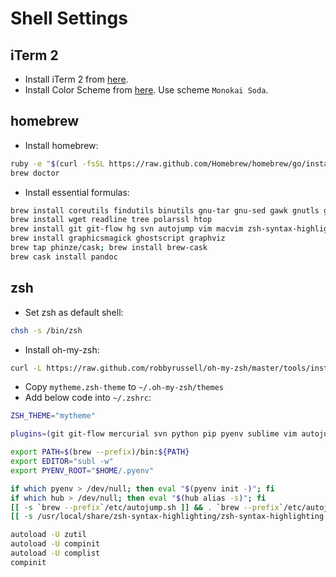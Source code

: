 Shell Settings
==============

## iTerm 2

* Install iTerm 2 from [here](http://www.iterm2.com/).
* Install Color Scheme from [here](https://github.com/mbadolato/iTerm2-Color-Schemes). Use scheme `Monokai Soda`.

## homebrew

* Install homebrew:

```bash
ruby -e "$(curl -fsSL https://raw.github.com/Homebrew/homebrew/go/install)"
brew doctor
```

* Install essential formulas:

```bash
brew install coreutils findutils binutils gnu-tar gnu-sed gawk gnutls gnu-indent gnu-getopt
brew install wget readline tree polarssl htop
brew install git git-flow hg svn autojump vim macvim zsh-syntax-highlighting
brew install graphicsmagick ghostscript graphviz
brew tap phinze/cask; brew install brew-cask
brew cask install pandoc
```

## zsh

* Set zsh as default shell:

```bash
chsh -s /bin/zsh
```

* Install oh-my-zsh:

```bash
curl -L https://raw.github.com/robbyrussell/oh-my-zsh/master/tools/install.sh | sh
```

* Copy `mytheme.zsh-theme` to `~/.oh-my-zsh/themes`
* Add below code into `~/.zshrc`:

```bash
ZSH_THEME="mytheme"

plugins=(git git-flow mercurial svn python pip pyenv sublime vim autojump dirhistory colored-man brew osx)

export PATH=$(brew --prefix)/bin:${PATH}
export EDITOR="subl -w"
export PYENV_ROOT="$HOME/.pyenv"

if which pyenv > /dev/null; then eval "$(pyenv init -)"; fi
if which hub > /dev/null; then eval "$(hub alias -s)"; fi
[[ -s `brew --prefix`/etc/autojump.sh ]] && . `brew --prefix`/etc/autojump.sh
[[ -s /usr/local/share/zsh-syntax-highlighting/zsh-syntax-highlighting.zsh ]] && . /usr/local/share/zsh-syntax-highlighting/zsh-syntax-highlighting.zsh

autoload -U zutil
autoload -U compinit
autoload -U complist
compinit
```
